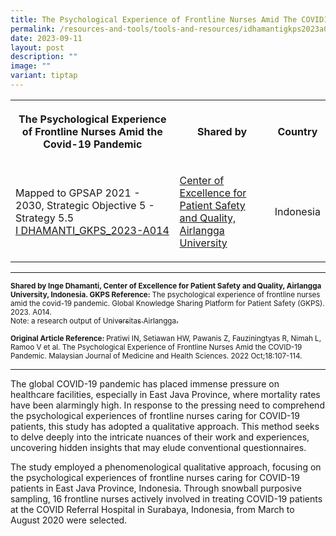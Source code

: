 ```yaml
---
title: The Psychological Experience of Frontline Nurses Amid The COVID19 Pandemic
permalink: /resources-and-tools/tools-and-resources/idhamantigkps2023a014/
date: 2023-09-11
layout: post
description: ""
image: ""
variant: tiptap
---
```

<table>
<tbody>
<tr>
<th rowspan="1" colspan="1">
<p>The Psychological Experience of Frontline Nurses Amid the Covid-19 Pandemic</p>
</th>
<th rowspan="1" colspan="1">
<p>Shared by</p>
</th>
<th rowspan="1" colspan="1">
<p>Country</p>
</th>
</tr>
<tr>
<td rowspan="1" colspan="1">
<p>Mapped to GPSAP 2021 - 2030, Strategic Objective 5 - Strategy 5.5
<br><a href="/files/i dhamanti_gkps_2023-a014.pdf" rel="noopener noreferrer nofollow" target="_blank">I DHAMANTI_GKPS_2023-A014</a>
</p>
</td>
<td rowspan="1" colspan="1">
<p><a href="https://scholar.unair.ac.id/en/organisations/center-for-patient-safety-research" rel="noopener noreferrer nofollow" target="_blank">Center of Excellence for Patient Safety and Quality, Airlangga University</a>
</p>
</td>
<td rowspan="1" colspan="1">
<p>Indonesia</p>
</td>
</tr>
</tbody>
</table>
<hr>
<p><strong><sub>Shared by Inge Dhamanti, Center of Excellence for Patient Safety and Quality, Airlangga University, Indonesia. GKPS Reference: </sub></strong><sub>The psychological experience of frontline nurses amid the covid-19 pandemic. Global Knowledge Sharing Platform for Patient Safety (GKPS). 2023. A014.</sub>
<br><sub>Note: a research output of </sub><a href="https://scholar.unair.ac.id/en/publications/the-psychological-experience-of-frontline-nurses-amid-the-covid-1" rel="noopener noreferrer nofollow" target="_blank"><sub>Universitas Airlangga.</sub></a>
</p>
<p><strong><sub>Original Article Reference: </sub></strong><sub>Pratiwi IN, Setiawan HW, Pawanis Z, Fauziningtyas R, Nimah L, Ramoo V et al. The Psychological Experience of Frontline Nurses Amid the COVID-19 Pandemic. Malaysian Journal of Medicine and Health Sciences. 2022 Oct;18:107-114.</sub>
</p>
<p></p>
<hr>
<p>The global COVID-19 pandemic has placed immense pressure on healthcare
facilities, especially in East Java Province, where mortality rates have
been alarmingly high. In response to the pressing need to comprehend the
psychological experiences of frontline nurses caring for COVID-19 patients,
this study has adopted a qualitative approach. This method seeks to delve
deeply into the intricate nuances of their work and experiences, uncovering
hidden insights that may elude conventional questionnaires.</p>
<p>The study employed a phenomenological qualitative approach, focusing on
the psychological experiences of frontline nurses caring for COVID-19 patients
in East Java Province, Indonesia. Through snowball purposive sampling,
16 frontline nurses actively involved in treating COVID-19 patients at
the COVID Referral Hospital in Surabaya, Indonesia, from March to August
2020 were selected.</p>